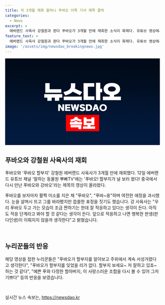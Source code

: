 ```yaml
---
title: 저 3개월 재회 할머니 푸바오 이목 기사 제목 클릭
categories:
  - News
excerpt: >
  에버랜드 사육사 강철원과 판다 푸바오가 3개월 만에 재회한 소식이 화제다. 유튜브 영상에서는 강 사육사가 푸바오를 만나기 위해 중국으로 출장한 모습이 등장하며, 재회 순간에는 둘 사이의 애정이 여전함을 보여주었다. 특히 푸바오가 강 사육사를 찾는 듯한 행동을 보였고, 강 사육사는 푸바오의 적응기에 대해 이야기하며 이들의 행복한 재회에 대한 기대감을 표현했다. 영상을 접한 네티즌들은 둘의 다시 만남에 대한 기쁨과 관심을 드러내며 긍정적인 반응을 보였다. (총 150자)
feature_text: >
  에버랜드 사육사 강철원과 판다 푸바오가 3개월 만에 재회한 소식이 화제다. 유튜브 영상에서는 강 사육사가 푸바오를 만나기 위해 중국으로 출장한 모습이 등장하며, 재회 순간에는 둘 사이의 애정이 여전함을 보여주었다. 특히 푸바오가 강 사육사를 찾는 듯한 행동을 보였고, 강 사육사는 푸바오의 적응기에 대해 이야기하며 이들의 행복한 재회에 대한 기대감을 표현했다. 영상을 접한 네티즌들은 둘의 다시 만남에 대한 기쁨과 관심을 드러내며 긍정적인 반응을 보였다. (총 150자)
image: '/assets/img/newsdao_breakingnews.jpg'
---
```


<p><img src="/assets/img/newsdao_breakingnews.jpg" alt="ranknews 속보" /></p>

<h2 data-ke-size="size26">푸바오와 강철원 사육사의 재회</h2>

<p data-ke-size="size16">푸바오와 '푸바오 할부지' 강철원 에버랜드 사육사가 3개월 만에 재회했다. 12일 에버랜드 유튜브 채널 '말하는 동물원 뿌빠TV'에는 '푸바오! 할부지가 널 보러 왔다! 중국에서 다시 만난 푸바오와 강바오'라는 제목의 영상이 올라왔다.</p>

<p data-ke-size="size16">푸바오를 보자마자 활짝 미소를 지은 채 "푸바오", "푸바~옹"하며 여전한 애정을 과시했다.  눈을 살며시 뜨고 그를 바라봤지만 씁쓸한 표정을 짓기도 했습니다. 강 사육사는 "우리 푸바오 두고 가는 모습이 조금 짠하기는 한데 잘 적응하고 있다는 생각이 든다. 아직도 적응 단계라고 봐야 할 것 같다는 생각이 든다. 앞으로 적응하고 나면 행복한 판생(판다인생)이 이뤄지지 않을까 생각한다"고 밝혔습니다.</p>

<p data-ke-size="size16">&nbsp;</p>

<h2 data-ke-size="size26">누리꾼들의 반응</h2>

<p data-ke-size="size16">해당 영상을 접한 누리꾼들은 "푸바오가 할부지를 알아보고 주위에서 계속 서성거렸다고 생각한다", "푸바오가 할부지를 잊었을 리가 없다. 할부지 보세요~ 저 잘하고 있죠~ 하는 것 같다", "예쁜 푸와 다정한 할아버지, 이 사랑스러운 조합을 다시 볼 수 있어 그저 기쁘다" 등의 반응을 보였습니다.</p>

<p data-ke-size="size16">&nbsp;</p>
실시간 뉴스 속보는, <a href="https://newsdao.kr" rel="dofollow">https://newsdao.kr</a>


